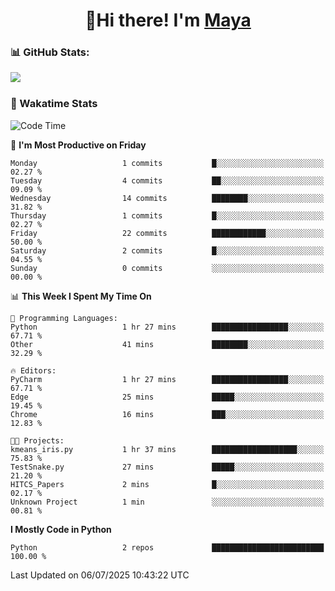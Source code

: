  <h1 align="center">👋Hi there! I'm <a href="https://liumyblog.cn">Maya</a></h1>

### 📊 GitHub Stats:
<p href="https://github.com/anuraghazra/github-readme-stats">
<img align="left" src="https://github-readme-stats.vercel.app/api?username=liumy-lay&show_icons=true&title_color=ffffff&icon_color=ffffff&text_color=ffffff&bg_color=D80835&hide_title=true" />
</p>
<br clear="left"/>

### 🚀 Wakatime Stats
<!--START_SECTION:waka-->
![Code Time](http://img.shields.io/badge/Code%20Time-184%20hrs%2025%20mins-blue)

📅 **I'm Most Productive on Friday** 

```text
Monday                   1 commits           █░░░░░░░░░░░░░░░░░░░░░░░░   02.27 % 
Tuesday                  4 commits           ██░░░░░░░░░░░░░░░░░░░░░░░   09.09 % 
Wednesday                14 commits          ████████░░░░░░░░░░░░░░░░░   31.82 % 
Thursday                 1 commits           █░░░░░░░░░░░░░░░░░░░░░░░░   02.27 % 
Friday                   22 commits          ████████████░░░░░░░░░░░░░   50.00 % 
Saturday                 2 commits           █░░░░░░░░░░░░░░░░░░░░░░░░   04.55 % 
Sunday                   0 commits           ░░░░░░░░░░░░░░░░░░░░░░░░░   00.00 % 
```


📊 **This Week I Spent My Time On** 

```text
💬 Programming Languages: 
Python                   1 hr 27 mins        █████████████████░░░░░░░░   67.71 % 
Other                    41 mins             ████████░░░░░░░░░░░░░░░░░   32.29 % 

🔥 Editors: 
PyCharm                  1 hr 27 mins        █████████████████░░░░░░░░   67.71 % 
Edge                     25 mins             █████░░░░░░░░░░░░░░░░░░░░   19.45 % 
Chrome                   16 mins             ███░░░░░░░░░░░░░░░░░░░░░░   12.83 % 

🐱‍💻 Projects: 
kmeans_iris.py           1 hr 37 mins        ███████████████████░░░░░░   75.83 % 
TestSnake.py             27 mins             █████░░░░░░░░░░░░░░░░░░░░   21.20 % 
HITCS_Papers             2 mins              █░░░░░░░░░░░░░░░░░░░░░░░░   02.17 % 
Unknown Project          1 min               ░░░░░░░░░░░░░░░░░░░░░░░░░   00.81 % 
```

**I Mostly Code in Python** 

```text
Python                   2 repos             █████████████████████████   100.00 % 
```




 Last Updated on 06/07/2025 10:43:22 UTC
<!--END_SECTION:waka-->
